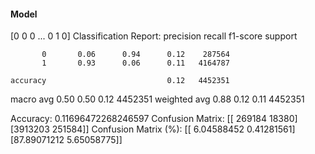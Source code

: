 #### Model
[0 0 0 ... 0 1 0]
Classification Report:
              precision    recall  f1-score   support

           0       0.06      0.94      0.12    287564
           1       0.93      0.06      0.11   4164787

    accuracy                           0.12   4452351
   macro avg       0.50      0.50      0.12   4452351
weighted avg       0.88      0.12      0.11   4452351

Accuracy: 0.11696472268246597
Confusion Matrix:
[[ 269184   18380]
 [3913203  251584]]
Confusion Matrix (%):
[[ 6.04588452  0.41281561]
 [87.89071212  5.65058775]]
